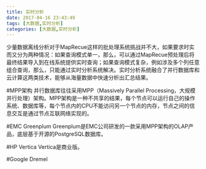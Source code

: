 ```yaml
---
title: 实时分析
date: 2017-04-16 23:43:49
tags: [大数据,实时分析]
categories: [大数据,实时分析]
---
```

少量数据离线分析对于MapRecue这样的批处理系统挑战并不大，如果要求时实而又分为两种情况：如果查询模式单一，那么，可以通过MapRecue预处理后将最终结果导入到在线系统提供实时查询；如果查询模式复杂，例如涉及多个列任意组合查询，那么，只能通过实时分析系统解决。实时分析系统融合了并行数据库和云计算这两类技术，能够从海量数据中快速分析出汇总结果。


#MPP架构
并行数据库往往采用MPP（Massively Parallel Processing，大规模并行处理）架构。MPP架构是一种不共享的结果，每个节点可以运行自己的操作系统、数据库等，每个节点内的CPU不能访问另一个节点的内存，节点之间的信息交互是通过节点互联网络实现的。

#EMC Greenplum
Greenplum是EMC公司研发的一款采用MPP架构的OLAP产品，底层基于开源的PostgreSQL数据库。


#HP Vertica
Vertica是商业版。


#Google Dremel






